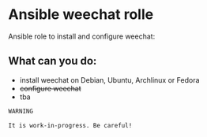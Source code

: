  Ansible weechat rolle
==========================
Ansible role to install and configure weechat:

 What can you do:
-----------------
 - install weechat on Debian, Ubuntu, Archlinux or Fedora
 - ~~configure weechat~~
 - tba


```txt
WARNING

It is work-in-progress. Be careful!
```
